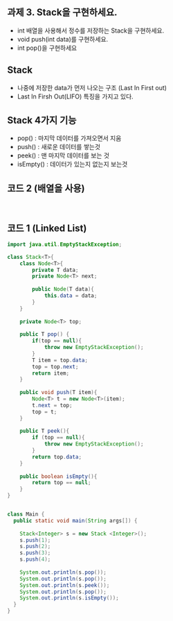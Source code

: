 ## 과제 3. Stack을 구현하세요. 
- int 배열을 사용해서 정수를 저장하는 Stack을 구현하세요. 
- void push(int data)를 구현하세요.
- int pop()을 구현하세요 

## Stack
- 나중에 저장한 data가 먼저 나오는 구조 (Last In First out)
- Last In Firsh Out(LIFO) 특징을 가지고 있다. 



## Stack 4가지 기능 
- pop()  :  마지막 데이터를 가져오면서 지움 
- push() :  새로운 데이터를 쌓는것
- peek() :  맨 마지막 데이터를 보는 것
- isEmpty() : 데이터가 있는지 없는지 보는것 

## 코드 2 (배열을 사용)
~~~java 
    
~~~

## 코드 1 (Linked List)

~~~java 
import java.util.EmptyStackException;

class Stack<T>{
    class Node<T>{
        private T data;
        private Node<T> next;
        
        public Node(T data){
            this.data = data;
        }
    }
    
    private Node<T> top;
    
    public T pop() {
        if(top == null){
            throw new EmptyStackException();
        }
        T item = top.data;
        top = top.next;
        return item;
    }
    
    public void push(T item){
        Node<T> t = new Node<T>(item);
        t.next = top;
        top = t;
    }
    
    public T peek(){
        if (top == null){
            throw new EmptyStackException();
        }
        return top.data;
    }
    
    public boolean isEmpty(){
        return top == null;
    }
}


class Main {  
  public static void main(String args[]) { 
    
    Stack<Integer> s = new Stack <Integer>();
    s.push(1);
    s.push(2);
    s.push(3);
    s.push(4);
    
    System.out.println(s.pop());
    System.out.println(s.pop());
    System.out.println(s.peek());
    System.out.println(s.pop());
    System.out.println(s.isEmpty());
  } 
}
~~~